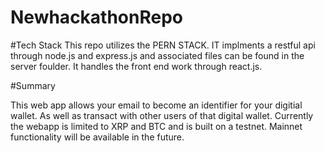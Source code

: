 # NewhackathonRepo

#Tech Stack
This repo utilizes the PERN STACK. IT implments a restful api through node.js and express.js and associated files can be found in the server foulder.
It handles the front end work through react.js.

#Summary

This web app allows your email to become an identifier for your digitial wallet. As well as transact with other users of that digital wallet.  Currently the webapp is limited to XRP and BTC and is built on a testnet. Mainnet functionality will be available in the future.

